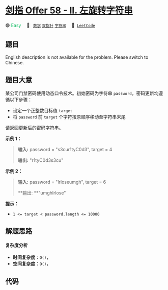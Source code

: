 # [剑指 Offer 58 - II. 左旋转字符串](https://leetcode.cn/problems/zuo-xuan-zhuan-zi-fu-chuan-lcof)

🟢 <font color=#15bd66>Easy</font>&emsp; 🔖&ensp; [`数学`](/outline/tag/math.md) [`双指针`](/outline/tag/two-pointers.md) [`字符串`](/outline/tag/string.md)&emsp; 🔗&ensp;[`LeetCode`](https://leetcode.cn/problems/zuo-xuan-zhuan-zi-fu-chuan-lcof)

## 题目

English description is not available for the problem. Please switch to
Chinese.


## 题目大意

某公司门禁密码使用动态口令技术。初始密码为字符串 `password`，密码更新均遵循以下步骤：

  * 设定一个正整数目标值 `target`
  * 将 `password` 前 `target` 个字符按原顺序移动至字符串末尾

请返回更新后的密码字符串。



**示例 1：**

> 
> 
> 
> 
> 
> **输入:** password = "s3cur1tyC0d3", target = 4
> 
> **输出:** "r1tyC0d3s3cu"
> 
> 

**示例 2：**

> 
> 
> 
> 
> 
> **输入:** password = "lrloseumgh", target = 6
> 
> **输出:  **"umghlrlose"
> 
> 



**提示：**

  * `1 <= target < password.length <= 10000`




## 解题思路

#### 复杂度分析

- **时间复杂度**：`O()`，
- **空间复杂度**：`O()`，

## 代码

```javascript

```
